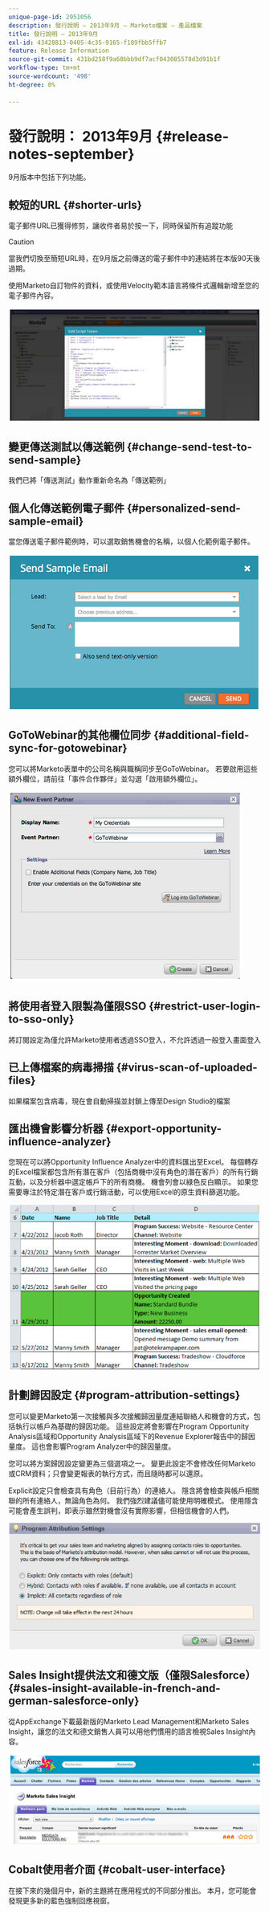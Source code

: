 ```yaml
---
unique-page-id: 2951056
description: 發行說明 — 2013年9月 — Marketo檔案 — 產品檔案
title: 發行說明 — 2013年9月
exl-id: 43428813-0405-4c35-9165-f189fbb5ffb7
feature: Release Information
source-git-commit: 431bd258f9a68bbb9df7acf043085578d3d91b1f
workflow-type: tm+mt
source-wordcount: '498'
ht-degree: 0%

---
```


# 發行說明： 2013年9月 {#release-notes-september}

9月版本中包括下列功能。

## 較短的URL {#shorter-urls}

電子郵件URL已獲得修剪，讓收件者易於按一下，同時保留所有追蹤功能

>[!CAUTION]
>
>當我們切換至簡短URL時，在9月版之前傳送的電子郵件中的連結將在本版90天後過期。

使用Marketo自訂物件的資料，或使用Velocity範本語言將條件式邏輯新增至您的電子郵件內容。

![](assets/image2014-9-22-17-3a10-3a56.png)

## 變更傳送測試以傳送範例 {#change-send-test-to-send-sample}

我們已將「傳送測試」動作重新命名為「傳送範例」

## 個人化傳送範例電子郵件 {#personalized-send-sample-email}

當您傳送電子郵件範例時，可以選取銷售機會的名稱，以個人化範例電子郵件。

![](assets/image2014-9-22-17-3a11-3a22.png)

## GoToWebinar的其他欄位同步 {#additional-field-sync-for-gotowebinar}

您可以將Marketo表單中的公司名稱與職稱同步至GoToWebinar。 若要啟用這些額外欄位，請前往「事件合作夥伴」並勾選「啟用額外欄位」。

![](assets/image2014-9-22-17-3a11-3a53.png)

## 將使用者登入限製為僅限SSO {#restrict-user-login-to-sso-only}

將訂閱設定為僅允許Marketo使用者透過SSO登入，不允許透過一般登入畫面登入

## 已上傳檔案的病毒掃描 {#virus-scan-of-uploaded-files}

如果檔案包含病毒，現在會自動掃描並封鎖上傳至Design Studio的檔案

## 匯出機會影響分析器 {#export-opportunity-influence-analyzer}

您現在可以將Opportunity Influence Analyzer中的資料匯出至Excel。 每個轉存的Excel檔案都包含所有潛在客戶（包括商機中沒有角色的潛在客戶）的所有行銷互動，以及分析器中選定帳戶下的所有商機。 機會列會以綠色反白顯示。 如果您需要專注於特定潛在客戶或行銷活動，可以使用Excel的原生資料篩選功能。

![](assets/image2014-9-22-17-3a12-3a23.png)

## 計劃歸因設定 {#program-attribution-settings}

您可以變更Marketo第一次接觸與多次接觸歸因量度連結聯絡人和機會的方式，包括執行以帳戶為基礎的歸因功能。 這些設定將會影響在Program Opportunity Analysis區域和Opportunity Analysis區域下的Revenue Explorer報告中的歸因量度。 這也會影響Program Analyzer中的歸因量度。

您可以將方案歸因設定變更為三個選項之一。 變更此設定不會修改任何Marketo或CRM資料；只會變更報表的執行方式，而且隨時都可以還原。

Explicit設定只會檢查具有角色（目前行為）的連絡人。 隱含將會檢查與帳戶相關聯的所有連絡人，無論角色為何。 我們強烈建議儘可能使用明確模式。 使用隱含可能會產生誤判，即表示雖然對機會沒有實際影響，但相信機會的人們。

![](assets/image2014-9-22-17-3a12-3a43.png)

## Sales Insight提供法文和德文版（僅限Salesforce） {#sales-insight-available-in-french-and-german-salesforce-only}

從AppExchange下載最新版的Marketo Lead Management和Marketo Sales Insight，讓您的法文和德文銷售人員可以用他們慣用的語言檢視Sales Insight內容。

![](assets/image2014-9-22-17-3a13-3a12.png)

## Cobalt使用者介面 {#cobalt-user-interface}

在接下來的幾個月中，新的主題將在應用程式的不同部分推出。 本月，您可能會發現更多新的藍色強制回應視窗。
